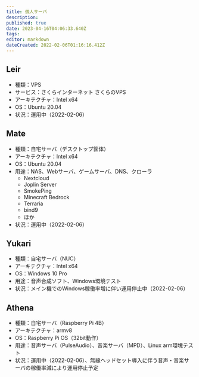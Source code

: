 ```yaml
---
title: 個人サーバ
description: 
published: true
date: 2023-04-16T04:06:33.640Z
tags: 
editor: markdown
dateCreated: 2022-02-06T01:16:16.412Z
---
```


## Leir
- 種類：VPS
- サービス：さくらインターネット さくらのVPS
- アーキテクチャ：Intel x64
- OS：Ubuntu 20.04
- 状況：運用中（2022-02-06）

## Mate
- 種類：自宅サーバ（デスクトップ筐体）
- アーキテクチャ：Intel x64
- OS：Ubuntu 20.04
- 用途：NAS、Webサーバ、ゲームサーバ、DNS、クローラ
    - Nextcloud
    - Joplin Server
    - SmokePing
    - Minecraft Bedrock
    - Terraria
    - bind9
    - ほか
- 状況：運用中（2022-02-06）

## Yukari
- 種類：自宅サーバ（NUC）
- アーキテクチャ：Intel x64
- OS：Windows 10 Pro
- 用途：音声合成ソフト、Windows環境テスト
- 状況：メイン機でのWindows稼働率増に伴い運用停止中（2022-02-06）

## Athena
- 種類：自宅サーバ（Raspberry Pi 4B）
- アーキテクチャ：armv8
- OS：Raspberry Pi OS（32bit動作）
- 用途：音声サーバ（PulseAudio）、音楽サーバ（MPD）、Linux arm環境テスト
- 状況：運用中（2022-02-06）、無線ヘッドセット導入に伴う音声・音楽サーバの稼働率減により運用停止予定
